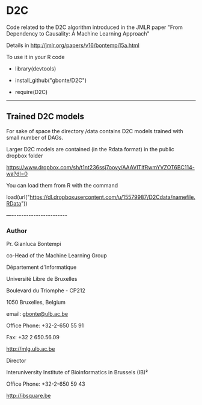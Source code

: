 # D2C

Code related to the D2C algorithm introduced in the JMLR paper 
"From Dependency to Causality: A Machine Learning Approach" 


Details in http://jmlr.org/papers/v16/bontempi15a.html



To use it in your R code

- library(devtools)

- install_github("gbonte/D2C")

- require(D2C)


---------------

## Trained D2C models

For sake of space the directory /data contains D2C models trained with small number
of DAGs.

Larger D2C models are contained (in the Rdata format) in the public dropbox folder

https://www.dropbox.com/sh/t1nt236ssj7oovy/AAAVITlfRwmYVZOT6BC114-wa?dl=0

You can  load them from R with the command

load(url("https://dl.dropboxusercontent.com/u/15579987/D2Cdata/namefile.RData"))



—-----------------------
### Author 

Pr. Gianluca Bontempi

co-Head of the Machine Learning Group

Département d'Informatique

Université Libre de Bruxelles

Boulevard du Triomphe - CP212

1050 Bruxelles, Belgium

email: gbonte@ulb.ac.be

Office Phone: +32-2-650 55 91

Fax: +32 2 650.56.09

http://mlg.ulb.ac.be


 
Director

Interuniversity Institute of Bioinformatics in Brussels (IB)²

Office Phone: +32-2-650 59 43

http://ibsquare.be 
